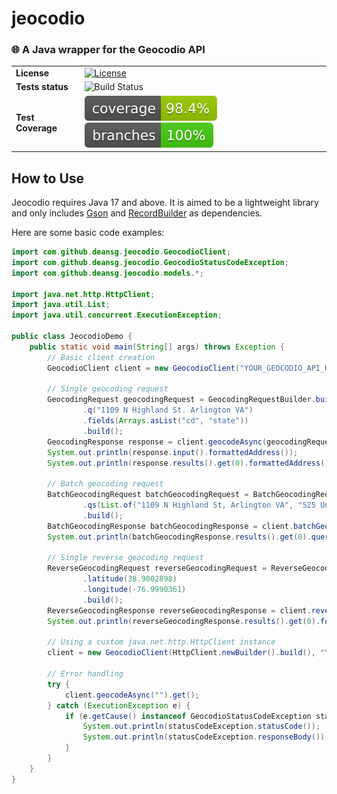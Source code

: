 # jeocodio

### 🌐 A Java wrapper for the Geocodio API

|                              |                                                                                                                    |
|------------------------------|--------------------------------------------------------------------------------------------------------------------|
| __License__                  | [![License](https://img.shields.io/badge/License-Apache_2.0-blue.svg)](https://opensource.org/licenses/Apache-2.0) |
| __Tests status__             | ![Build Status](https://github.com/deansg/jeocodio/actions/workflows/test.yml/badge.svg)                           |
| __Test Coverage__            | ![Coverage](.github/badges/jacoco.svg) ![Branches](.github/badges/branches.svg)                                    |

## How to Use

Jeocodio requires Java 17 and above. It is aimed to be a lightweight library and only includes [Gson](https://github.com/google/gson)
and [RecordBuilder](https://github.com/Randgalt/record-builder) as dependencies.

Here are some basic code examples:

```java
import com.github.deansg.jeocodio.GeocodioClient;
import com.github.deansg.jeocodio.GeocodioStatusCodeException;
import com.github.deansg.jeocodio.models.*;

import java.net.http.HttpClient;
import java.util.List;
import java.util.concurrent.ExecutionException;

public class JeocodioDemo {
    public static void main(String[] args) throws Exception {
        // Basic client creation
        GeocodioClient client = new GeocodioClient("YOUR_GEOCODIO_API_KEY");
        
        // Single geocoding request
        GeocodingRequest geocodingRequest = GeocodingRequestBuilder.builder()
                .q("1109 N Highland St. Arlington VA")
                .fields(Arrays.asList("cd", "state"))
                .build();
        GeocodingResponse response = client.geocodeAsync(geocodingRequest).get();
        System.out.println(response.input().formattedAddress());
        System.out.println(response.results().get(0).formattedAddress());

        // Batch geocoding request
        BatchGeocodingRequest batchGeocodingRequest = BatchGeocodingRequestBuilder.builder()
                .qs(List.of("1109 N Highland St, Arlington VA", "525 University Ave, Toronto, ON, Canada"))
                .build();
        BatchGeocodingResponse batchGeocodingResponse = client.batchGeocodeAsync(batchGeocodingRequest).get();
        System.out.println(batchGeocodingResponse.results().get(0).query());

        // Single reverse geocoding request
        ReverseGeocodingRequest reverseGeocodingRequest = ReverseGeocodingRequestBuilder.builder()
                .latitude(38.9002898)
                .longitude(-76.9990361)
                .build();
        ReverseGeocodingResponse reverseGeocodingResponse = client.reverseGeocodeAsync(geocodingRequest).get();
        System.out.println(reverseGeocodingResponse.results().get(0).formattedAddress());
        
        // Using a custom java.net.http.HttpClient instance
        client = new GeocodioClient(HttpClient.newBuilder().build(), "YOUR_GEOCODIO_API_KEY");
        
        // Error handling
        try {
            client.geocodeAsync("").get();
        } catch (ExecutionException e) {
            if (e.getCause() instanceof GeocodioStatusCodeException statusCodeException) {
                System.out.println(statusCodeException.statusCode());
                System.out.println(statusCodeException.responseBody());
            }
        }
    }
}
```
